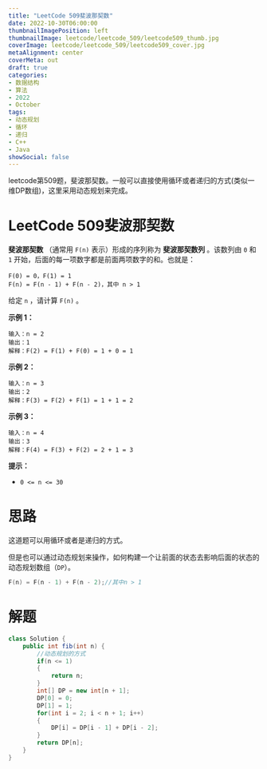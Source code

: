 ```yaml
---
title: "LeetCode 509斐波那契数"
date: 2022-10-30T06:00:00
thumbnailImagePosition: left
thumbnailImage: leetcode/leetcode_509/leetcode509_thumb.jpg
coverImage: leetcode/leetcode_509/leetcode509_cover.jpg
metaAlignment: center
coverMeta: out
draft: true
categories:
- 数据结构
- 算法
- 2022
- October
tags:
- 动态规划
- 循环
- 递归
- C++
- Java
showSocial: false
---
```


leetcode第509题，斐波那契数。一般可以直接使用循环或者递归的方式(类似一维DP数组)，这里采用动态规划来完成。

<!--more-->
# LeetCode 509斐波那契数

**斐波那契数** （通常用 `F(n)` 表示）形成的序列称为 **斐波那契数列** 。该数列由 `0` 和 `1` 开始，后面的每一项数字都是前面两项数字的和。也就是：

```text
F(0) = 0，F(1) = 1
F(n) = F(n - 1) + F(n - 2)，其中 n > 1
```

给定 `n` ，请计算 `F(n)` 。



**示例 1：**

```text
输入：n = 2
输出：1
解释：F(2) = F(1) + F(0) = 1 + 0 = 1
```



**示例 2：**

```text
输入：n = 3
输出：2
解释：F(3) = F(2) + F(1) = 1 + 1 = 2
```



**示例 3：**

```text
输入：n = 4
输出：3
解释：F(4) = F(3) + F(2) = 2 + 1 = 3
```



**提示：**

- `0 <= n <= 30`



# 思路

这道题可以用循环或者是递归的方式。

但是也可以通过动态规划来操作，如何构建一个让前面的状态去影响后面的状态的动态规划数组（`DP`）。

```c++
F(n) = F(n - 1) + F(n - 2);//其中n > 1
```



# 解题

```java
class Solution {
    public int fib(int n) {
        //动态规划的方式
        if(n <= 1)
        {
            return n;
        }
        int[] DP = new int[n + 1];
        DP[0] = 0;
        DP[1] = 1;
        for(int i = 2; i < n + 1; i++)
        {
            DP[i] = DP[i - 1] + DP[i - 2];
        }
        return DP[n];
    }
}
```

